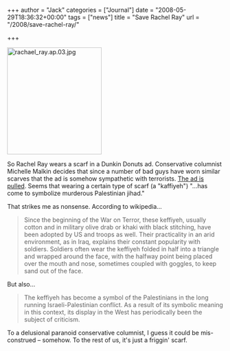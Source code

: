 +++
author = "Jack"
categories = ["Journal"]
date = "2008-05-29T18:36:32+00:00"
tags = ["news"]
title = "Save Rachel Ray"
url = "/2008/save-rachel-ray/"

+++

<img src="/files/rachael_ray.jpg" alt="rachael_ray.ap.03.jpg" border="0" width="220" height="249" />

So Rachel Ray wears a scarf in a Dunkin Donuts ad. Conservative columnist Michelle Malkin decides that since a number of bad guys have worn similar scarves that the ad is somehow sympathetic with terrorists. [The ad is pulled][1]. Seems that wearing a certain type of scarf (a "kaffiyeh") "&#8230;has come to symbolize murderous Palestinian jihad."

That strikes me as nonsense. According to wikipedia&#8230;

> Since the beginning of the War on Terror, these keffiyeh, usually cotton and in military olive drab or khaki with black stitching, have been adopted by US and troops as well. Their practicality in an arid environment, as in Iraq, explains their constant popularity with soldiers. Soldiers often wear the keffiyeh folded in half into a triangle and wrapped around the face, with the halfway point being placed over the mouth and nose, sometimes coupled with goggles, to keep sand out of the face.

But also&#8230;

> The keffiyeh has become a symbol of the Palestinians in the long running Israeli-Palestinian conflict. As a result of its symbolic meaning in this context, its display in the West has periodically been the subject of criticism.

To a delusional paranoid conservative columnist, I guess it could be mis-construed &#8211; somehow. To the rest of us, it's just a friggin' scarf.

 [1]: http://money.cnn.com/2008/05/29/news/companies/dunkin_donuts.ap/